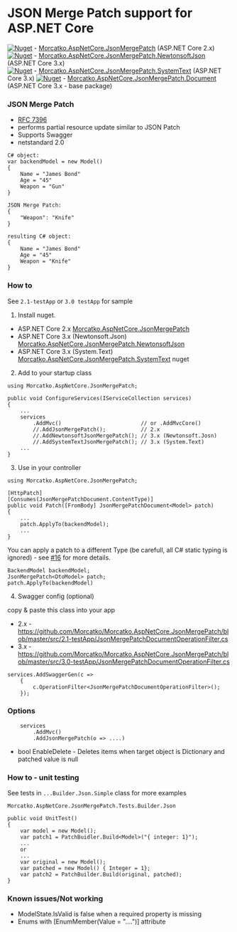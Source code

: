 # JSON Merge Patch support for ASP.NET Core


[![Nuget](https://img.shields.io/nuget/v/Morcatko.AspNetCore.JsonMergePatch.svg)](https://www.nuget.org/packages/Morcatko.AspNetCore.JsonMergePatch) - [Morcatko.AspNetCore.JsonMergePatch](https://www.nuget.org/packages/Morcatko.AspNetCore.JsonMergePatch) (ASP.NET Core 2.x)  
[![Nuget](https://img.shields.io/nuget/v/Morcatko.AspNetCore.JsonMergePatch.NewtonsoftJson.svg)](https://www.nuget.org/packages/Morcatko.AspNetCore.JsonMergePatch.NewtonsoftJson) - [Morcatko.AspNetCore.JsonMergePatch.NewtonsoftJson](https://www.nuget.org/packages/Morcatko.AspNetCore.JsonMergePatch.NewtonsoftJson) (ASP.NET Core 3.x)  
[![Nuget](https://img.shields.io/nuget/v/Morcatko.AspNetCore.JsonMergePatch.SystemText.svg)](https://www.nuget.org/packages/Morcatko.AspNetCore.JsonMergePatch.SystemText) - [Morcatko.AspNetCore.JsonMergePatch.SystemText](https://www.nuget.org/packages/Morcatko.AspNetCore.JsonMergePatch.SystemText) (ASP.NET Core 3.x)
[![Nuget](https://img.shields.io/nuget/v/Morcatko.AspNetCore.JsonMergePatch.Document.svg)](https://www.nuget.org/packages/Morcatko.AspNetCore.JsonMergePatch.Document) - [Morcatko.AspNetCore.JsonMergePatch.Document](https://www.nuget.org/packages/Morcatko.AspNetCore.JsonMergePatch.Document) (ASP.NET Core 3.x - base package)

### JSON Merge Patch
- [RFC 7396](https://tools.ietf.org/html/rfc7396)
- performs partial resource update similar to JSON Patch
- Supports Swagger
- netstandard 2.0
```
C# object:
var backendModel = new Model()
{
    Name = "James Bond"
    Age = "45"
    Weapon = "Gun"
}

JSON Merge Patch:
{
    "Weapon": "Knife"
}

resulting C# object:
{
    Name = "James Bond"
    Age = "45"
    Weapon = "Knife"
}
```

### How to
See `2.1-testApp` or `3.0 testApp` for sample
1. Install nuget.
- ASP.NET Core 2.x [Morcatko.AspNetCore.JsonMergePatch](https://www.nuget.org/packages/Morcatko.AspNetCore.JsonMergePatch)
- ASP.NET Core 3.x (Newtonsoft.Json) [Morcatko.AspNetCore.JsonMergePatch.NewtonsoftJson](https://www.nuget.org/packages/Morcatko.AspNetCore.JsonMergePatch.NewtonsoftJson)
- ASP.NET Core 3.x (System.Text) [Morcatko.AspNetCore.JsonMergePatch.SystemText](https://www.nuget.org/packages/Morcatko.AspNetCore.JsonMergePatch.SystemText) nuget

2. Add to your startup class
```
using Morcatko.AspNetCore.JsonMergePatch;

public void ConfigureServices(IServiceCollection services)
{
    ...
    services
        .AddMvc()                         // or .AddMvcCore()
        //.AddJsonMergePatch();           // 2.x
        //.AddNewtonsoftJsonMergePatch(); // 3.x (Newtonsoft.Josn)
        //.AddSystemTextJsonMergePatch(); // 3.x (System.Text)
    ...
}
```
3. Use in your controller
```
using Morcatko.AspNetCore.JsonMergePatch;

[HttpPatch]
[Consumes(JsonMergePatchDocument.ContentType)]
public void Patch([FromBody] JsonMergePatchDocument<Model> patch)
{
    ...
    patch.ApplyTo(backendModel);
    ...
}
```
You can apply a patch to a different Type (be carefull, all C# static typing is ignored) - see [#16](https://github.com/Morcatko/Morcatko.AspNetCore.JsonMergePatch/issues/16) for more details.
```
BackendModel backendModel;
JsonMergePatch<DtoModel> patch;
patch.ApplyTo(backendModel)
```

4. Swagger config (optional)

copy & paste this class into your app 
 - 2.x - https://github.com/Morcatko/Morcatko.AspNetCore.JsonMergePatch/blob/master/src/2.1-testApp/JsonMergePatchDocumentOperationFilter.cs
 - 3.x - https://github.com/Morcatko/Morcatko.AspNetCore.JsonMergePatch/blob/master/src/3.0-testApp/JsonMergePatchDocumentOperationFilter.cs
```
services.AddSwaggerGen(c =>
    {
        c.OperationFilter<JsonMergePatchDocumentOperationFilter>();
    });
```

### Options
```
    services
        .AddMvc()
        .AddJsonMergePatch(o => ....)
```
 * bool EnableDelete - Deletes items when target object is Dictionary and patched value is null

### How to - unit testing
See tests in `...Builder.Json.Simple` class for more examples
```
Morcatko.AspNetCore.JsonMergePatch.Tests.Builder.Json

public void UnitTest()
{
    var model = new Model();
    var patch1 = PatchBuidler.Build<Model>("{ integer: 1}");
    ...
    or
    ...
    var original = new Model();
    var patched = new Model() { Integer = 1};
    var patch2 = PatchBuilder.Build(original, patched);
}
```

### Known issues/Not working
- ModelState.IsValid is false when a required property is missing
- Enums with [EnumMember(Value = "....")] attribute